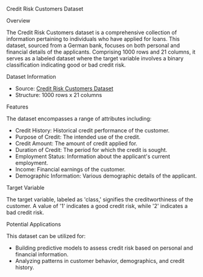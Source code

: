 Credit Risk Customers Dataset

 Overview

The Credit Risk Customers dataset is a comprehensive collection of information pertaining to individuals who have applied for loans. This dataset, sourced from a German bank, focuses on both personal and financial details of the applicants. Comprising 1000 rows and 21 columns, it serves as a labeled dataset where the target variable involves a binary classification indicating good or bad credit risk.

Dataset Information

- Source: [Credit Risk Customers Dataset](https://www.kaggle.com/datasets/ppb00x/credit-risk-customers)
- Structure: 1000 rows x 21 columns

Features

The dataset encompasses a range of attributes including:

- Credit History: Historical credit performance of the customer.
- Purpose of Credit: The intended use of the credit.
- Credit Amount: The amount of credit applied for.
- Duration of Credit: The period for which the credit is sought.
- Employment Status: Information about the applicant's current employment.
- Income: Financial earnings of the customer.
- Demographic Information: Various demographic details of the applicant.

Target Variable

The target variable, labeled as 'class,' signifies the creditworthiness of the customer. A value of '1' indicates a good credit risk, while '2' indicates a bad credit risk.

Potential Applications

This dataset can be utilized for:

- Building predictive models to assess credit risk based on personal and financial information.
- Analyzing patterns in customer behavior, demographics, and credit history.

